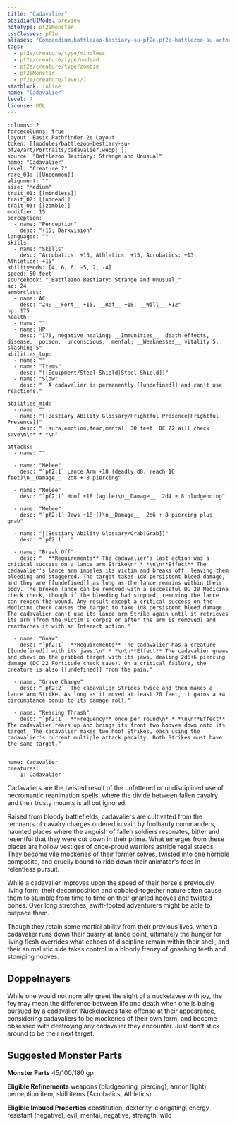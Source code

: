 ```yaml
---
title: "Cadavalier"
obsidianUIMode: preview
noteType: pf2eMonster
cssClasses: pf2e
aliases: "Compendium.battlezoo-bestiary-su-pf2e.pf2e-battlezoo-su-actors.Actor.sif5adVHyICuqbS6" 
tags:
  - pf2e/creature/type/mindless
  - pf2e/creature/type/undead
  - pf2e/creature/type/zombie
  - pf2eMonster
  - pf2e/creature/level/7
statblock: inline
name: "Cadavalier"
level: 7
license: OGL
---
```


```statblock
columns: 2
forcecolumns: true
layout: Basic Pathfinder 2e Layout
token: [[modules/battlezoo-bestiary-su-pf2e/art/Portraits/cadavalier.webp| ]]
source: "Battlezoo Bestiary: Strange and Unusual"
name: "Cadavalier"
level: "Creature 7"
rare_03: [[Uncommon]]
alignment: ""
size: "Medium"
trait_01: [[mindless]]
trait_02: [[undead]]
trait_03: [[zombie]]
modifier: 15
perception:
  - name: "Perception"
    desc: "+15; Darkvision"
languages: ""
skills:
  - name: "Skills"
    desc: "Acrobatics: +13, Athletics: +15, Acrobatics: +13, Athletics: +15"
abilityMods: [4, 6, 6, -5, 2, -4]
speed: 50 feet
sourcebook: "_Battlezoo Bestiary: Strange and Unusual_"
ac: 24
armorclass:
  - name: AC
    desc: "24; __Fort__ +15, __Ref__ +18, __Will__ +12"
hp: 175
health:
  - name: ""
  - name: HP
    desc: "175, negative healing; __Immunities__  death effects,  disease,  poison,  unconscious,  mental; __Weaknesses__ vitality 5, slashing 5"
abilities_top:
  - name: ""
  - name: "Items"
    desc: "[[Equipment/Steel Shield|Steel Shield]]"
  - name: "Slow"
    desc: "  A cadavalier is permanently [[undefined]] and can't use reactions."

abilities_mid:
  - name: ""
  - name: "[[Bestiary Ability Glossary/Frightful Presence|Frightful Presence]]"
    desc: " (aura,emotion,fear,mental) 30 feet, DC 22 Will check save\n\n* * *\n"

attacks:
  - name: ""

  - name: "Melee"
    desc: "`pf2:1` Lance Arm +18 (deadly d8, reach 10 feet)\n__Damage__  2d8 + 8 piercing"

  - name: "Melee"
    desc: "`pf2:1` Hoof +18 (agile)\n__Damage__  2d4 + 8 bludgeoning"

  - name: "Melee"
    desc: "`pf2:1` Jaws +18 ()\n__Damage__  2d6 + 8 piercing plus grab"

  - name: "[[Bestiary Ability Glossary/Grab|Grab]]"
    desc: "`pf2:1`  "

  - name: "Break Off"
    desc: "  **Requirements** The cadavalier's last action was a critical success on a lance arm Strike\n* * *\n\n**Effect** The cadavalier's lance arm impales its victim and breaks off, leaving them bleeding and staggered. The target takes 1d8 persistent bleed damage, and they are [[undefined]] as long as the lance remains within their body. The broken lance can be removed with a successful DC 20 Medicine check check, though if the bleeding had stopped, removing the lance can reopen the wound. Any result except a critical success on the Medicine check causes the target to take 1d8 persistent bleed damage. The cadavalier can't use its lance arm Strike again until it retrieves its arm (from the victim's corpse or after the arm is removed) and reattaches it with an Interact action."

  - name: "Gnaw"
    desc: "`pf2:1`  **Requirements** The cadavalier has a creature [[undefined]] with its jaws.\n* * *\n\n**Effect** The cadavalier gnaws and chews on the grabbed target with its jaws, dealing 2d6+6 piercing damage (DC 22 Fortitude check save). On a critical failure, the creature is also [[undefined]] from the pain."

  - name: "Grave Charge"
    desc: "`pf2:2`  The cadavalier Strides twice and then makes a lance arm Strike. As long as it moved at least 20 feet, it gains a +4 circumstance bonus to its damage roll."

  - name: "Rearing Thrash"
    desc: "`pf2:1`  **Frequency** once per round\n* * *\n\n**Effect** The cadavalier rears up and brings its front two hooves down onto its target. The cadavalier makes two hoof Strikes, each using the cadavalier's current multiple attack penalty. Both Strikes must have the same target."
 
```

```encounter-table
name: Cadavalier
creatures:
  - 1: Cadavalier
```



Cadavaliers are the twisted result of the unfettered or undisciplined use of necromantic reanimation spells, where the divide between fallen cavalry and their trusty mounts is all but ignored.

Raised from bloody battlefields, cadavaliers are cultivated from the remnants of cavalry charges ordered in vain by foolhardy commanders, haunted places where the anguish of fallen soldiers resonates, bitter and resentful that they were cut down in their prime. What emerges from these places are hollow vestiges of once-proud warriors astride regal steeds. They become vile mockeries of their former selves, twisted into one horrible composite, and cruelly bound to ride down their animator's foes in relentless pursuit.

While a cadavalier improves upon the speed of their horse's previously living form, their decomposition and cobbled-together nature often cause them to stumble from time to time on their gnarled hooves and twisted bones. Over long stretches, swift-footed adventurers might be able to outpace them.

Though they retain some martial ability from their previous lives, when a cadavalier runs down their quarry at lance point, ultimately the hunger for living flesh overrides what echoes of discipline remain within their shell, and their animalistic side takes control in a bloody frenzy of gnashing teeth and stomping hooves.

## Doppelnayers

While one would not normally greet the sight of a nuckelavee with joy, the fey may mean the difference between life and death when one is being pursued by a cadavalier. Nuckelavees take offense at their appearance, considering cadavaliers to be mockeries of their own form, and become obsessed with destroying any cadavalier they encounter. Just don't stick around to be their next target.

## Suggested Monster Parts

**Monster Parts** 45/100/180 gp

**Eligible Refinements** weapons (bludgeoning, piercing), armor (light), perception item, skill items (Acrobatics, Athletics)

**Eligible Imbued Properties** constitution, dexterity, elongating, energy resistant (negative), evil, mental, negative, strength, wild
